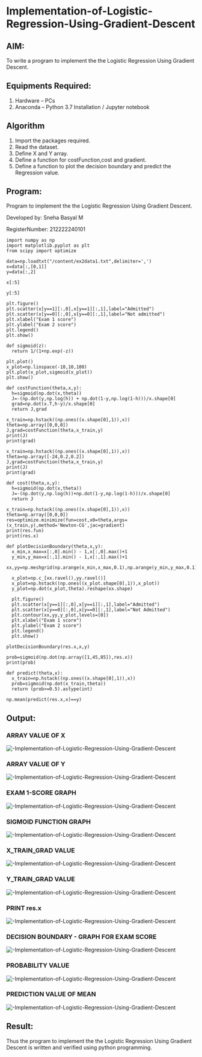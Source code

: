 # Implementation-of-Logistic-Regression-Using-Gradient-Descent

## AIM:
To write a program to implement the the Logistic Regression Using Gradient Descent.

## Equipments Required:
1. Hardware – PCs
2. Anaconda – Python 3.7 Installation / Jupyter notebook

## Algorithm
1. Import the packages required.
2. Read the dataset.
3. Define X and Y array.
4. Define a function for costFunction,cost and gradient.
5. Define a function to plot the decision boundary and predict the Regression value.

## Program:

Program to implement the the Logistic Regression Using Gradient Descent.

Developed by: Sneha Basyal M

RegisterNumber: 212222240101
```
import numpy as np
import matplotlib.pyplot as plt
from scipy import optimize

data=np.loadtxt("/content/ex2data1.txt",delimiter=',')
x=data[:,[0,1]]
y=data[:,2]

x[:5]

y[:5]

plt.figure()
plt.scatter(x[y==1][:,0],x[y==1][:,1],label="Admitted")
plt.scatter(x[y==0][:,0],x[y==0][:,1],label="Not admitted")
plt.xlabel("Exam 1 score")
plt.ylabel("Exam 2 score")
plt.legend()
plt.show()

def sigmoid(z):
  return 1/(1+np.exp(-z))

plt.plot()
x_plot=np.linspace(-10,10,100)
plt.plot(x_plot,sigmoid(x_plot))
plt.show()

def costFunction(theta,x,y):
  h=sigmoid(np.dot(x,theta))
  J=-(np.dot(y,np.log(h)) + np.dot(1-y,np.log(1-h)))/x.shape[0]
  grad=np.dot(x.T,h-y)/x.shape[0]
  return J,grad

x_train=np.hstack((np.ones((x.shape[0],1)),x))
theta=np.array([0,0,0])
J,grad=costFunction(theta,x_train,y)
print(J)
print(grad)

x_train=np.hstack((np.ones((x.shape[0],1)),x))
theta=np.array([-24,0.2,0.2])
J,grad=costFunction(theta,x_train,y)
print(J)
print(grad)

def cost(theta,x,y):
  h=sigmoid(np.dot(x,theta))
  J=-(np.dot(y,np.log(h))+np.dot(1-y,np.log(1-h)))/x.shape[0]
  return J

x_train=np.hstack((np.ones((x.shape[0],1)),x))
theta=np.array([0,0,0])
res=optimize.minimize(fun=cost,x0=theta,args=(x_train,y),method='Newton-CG',jac=gradient)
print(res.fun)
print(res.x)

def plotDecisionBoundary(theta,x,y):
  x_min,x_max=x[:,0].min() - 1,x[:,0].max()+1
  y_min,y_max=x[:,1].min() - 1,x[:,1].max()+1
  xx,yy=np.meshgrid(np.arange(x_min,x_max,0.1),np.arange(y_min,y_max,0.1))

  x_plot=np.c_[xx.ravel(),yy.ravel()]
  x_plot=np.hstack((np.ones((x_plot.shape[0],1)),x_plot))
  y_plot=np.dot(x_plot,theta).reshape(xx.shape)

  plt.figure()
  plt.scatter(x[y==1][:,0],x[y==1][:,1],label="Admitted")
  plt.scatter(x[y==0][:,0],x[y==0][:,1],label="Not Admitted")
  plt.contour(xx,yy,y_plot,levels=[0])
  plt.xlabel("Exam 1 score")
  plt.ylabel("Exam 2 score")
  plt.legend()
  plt.show()
  
plotDecisionBoundary(res.x,x,y)

prob=sigmoid(np.dot(np.array([1,45,85]),res.x))
print(prob)

def predict(theta,x):
  x_train=np.hstack((np.ones((x.shape[0],1)),x))
  prob=sigmoid(np.dot(x_train,theta))
  return (prob>=0.5).astype(int)

np.mean(predict(res.x,x)==y)
```

## Output:

### ARRAY VALUE OF X
![-Implementation-of-Logistic-Regression-Using-Gradient-Descent](intro1.png)

### ARRAY VALUE OF Y
![-Implementation-of-Logistic-Regression-Using-Gradient-Descent](intro2.png)

### EXAM 1-SCORE GRAPH
![-Implementation-of-Logistic-Regression-Using-Gradient-Descent](intro3.png)

### SIGMOID FUNCTION GRAPH
![-Implementation-of-Logistic-Regression-Using-Gradient-Descent](intro4.png)

### X_TRAIN_GRAD VALUE
![-Implementation-of-Logistic-Regression-Using-Gradient-Descent](intro5.png)

### Y_TRAIN_GRAD VALUE
![-Implementation-of-Logistic-Regression-Using-Gradient-Descent](intro6.png)

### PRINT res.x
![-Implementation-of-Logistic-Regression-Using-Gradient-Descent](intro7.png)

### DECISION BOUNDARY - GRAPH FOR EXAM SCORE
![-Implementation-of-Logistic-Regression-Using-Gradient-Descent](intro8.png)

### PROBABILITY VALUE
![-Implementation-of-Logistic-Regression-Using-Gradient-Descent](intro9.png)

### PREDICTION VALUE OF MEAN
![-Implementation-of-Logistic-Regression-Using-Gradient-Descent](intro10.png)


## Result:
Thus the program to implement the the Logistic Regression Using Gradient Descent is written and verified using python programming.

